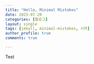 ```yaml
---
title: "Hello, Minimal Mistakes"
date: 2025-07-20
categories: [블로그]
layout: single
tags: [jekyll, minimal-mistakes, 시작]
author_profile: true
comments: true

---
```

Test
